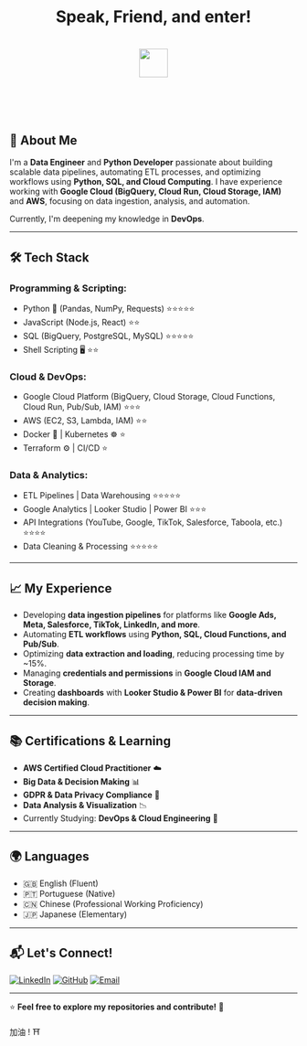 <h1 align="center">Speak, Friend, and enter!<h1/> 
<div align="center"><img src="https://images.squarespace-cdn.com/content/v1/614cb5c612b7b44e9ff3713d/1635201442131-3FCFX6CKNKBLJCE1U44W/Moria%2BDoor%2Bwrap2.1.jpg?format=1500w" width=50ppi/></div>
<br><br>
<!--
**Renan-Gomide/Renan-Gomide** is a ✨ _special_ ✨ repository because its `README.md` (this file) appears on your GitHub profile.
[![Top Langs](https://github-readme-stats.vercel.app/api/top-langs/?username=renan-gomide&layout=compact&show_icons=true&theme=dracula)](https://github.com/renan-gomide/github-readme-stats)
-->

## 🚀 About Me
I'm a **Data Engineer** and **Python Developer** passionate about building scalable data pipelines, automating ETL processes, and optimizing workflows using **Python, SQL, and Cloud Computing**. I have experience working with **Google Cloud (BigQuery, Cloud Run, Cloud Storage, IAM)** and **AWS**, focusing on data ingestion, analysis, and automation.

Currently, I'm deepening my knowledge in **DevOps**.

---

## 🛠️ Tech Stack

### Programming & Scripting:
- Python 🐍 (Pandas, NumPy, Requests) ⭐⭐⭐⭐⭐
- JavaScript (Node.js, React) ⭐⭐
- SQL (BigQuery, PostgreSQL, MySQL) ⭐⭐⭐⭐⭐
- Shell Scripting 🖥️ ⭐⭐

### Cloud & DevOps:
- Google Cloud Platform (BigQuery, Cloud Storage, Cloud Functions, Cloud Run, Pub/Sub, IAM) ⭐⭐⭐
- AWS (EC2, S3, Lambda, IAM) ⭐⭐
- Docker 🐳 | Kubernetes ☸️ ⭐
- Terraform ⚙️ | CI/CD ⭐

### Data & Analytics:
- ETL Pipelines | Data Warehousing ⭐⭐⭐⭐⭐
- Google Analytics | Looker Studio | Power BI ⭐⭐⭐
- API Integrations (YouTube, Google, TikTok, Salesforce, Taboola, etc.) ⭐⭐⭐⭐
- Data Cleaning & Processing ⭐⭐⭐⭐⭐

---

## 📈 My Experience
- Developing **data ingestion pipelines** for platforms like **Google Ads, Meta, Salesforce, TikTok, LinkedIn, and more**.
- Automating **ETL workflows** using **Python, SQL, Cloud Functions, and Pub/Sub**.
- Optimizing **data extraction and loading**, reducing processing time by ~15%.
- Managing **credentials and permissions** in **Google Cloud IAM and Storage**.
- Creating **dashboards** with **Looker Studio & Power BI** for **data-driven decision making**.

---

## 📚 Certifications & Learning
- **AWS Certified Cloud Practitioner** ☁️
- **Big Data & Decision Making** 📊
- **GDPR & Data Privacy Compliance** 🔐
- **Data Analysis & Visualization** 📉
- Currently Studying: **DevOps & Cloud Engineering** 🚀

---

## 🌍 Languages
- 🇬🇧 English (Fluent)
- 🇵🇹 Portuguese (Native)
- 🇨🇳 Chinese (Professional Working Proficiency)
- 🇯🇵 Japanese (Elementary)

---

## 📬 Let's Connect!
[![LinkedIn](https://img.shields.io/badge/LinkedIn-Profile-blue?logo=linkedin)](https://www.linkedin.com/in/renan-gomide)
[![GitHub](https://img.shields.io/badge/GitHub-Profile-lightgrey?logo=github)](https://github.com/renangomide)
[![Email](https://img.shields.io/badge/Email-Contact-red?logo=gmail)](mailto:renangomide@gmail.com)

---

⭐ **Feel free to explore my repositories and contribute!** 🚀

加油 ! ⛩
